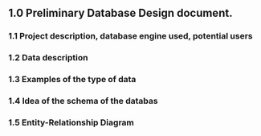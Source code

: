## 1.0 Preliminary Database Design document.



### 1.1 Project description, database engine used, potential users



### 1.2  Data description



### 1.3  Examples of the type of data




### 1.4  Idea of the schema of the databas



### 1.5  Entity-Relationship Diagram




